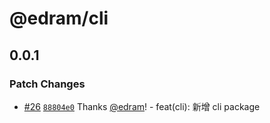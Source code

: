 # @edram/cli

## 0.0.1

### Patch Changes

- [#26](https://github.com/edram/packages/pull/26) [`88804e0`](https://github.com/edram/packages/commit/88804e0bc2d72832ec8b9797917309e9c2f0ab23) Thanks [@edram](https://github.com/edram)! - feat(cli): 新增 cli package

